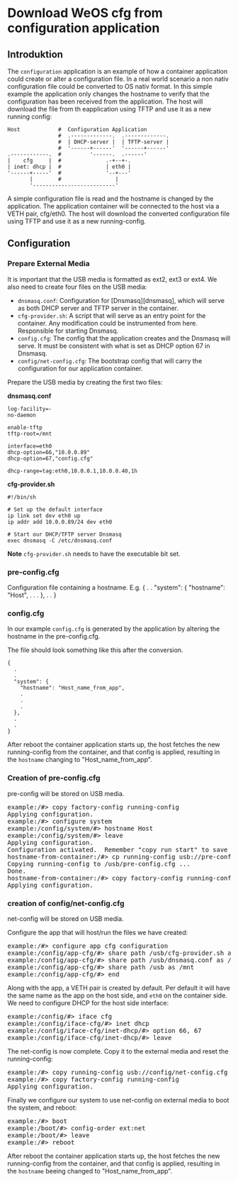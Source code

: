 Download WeOS cfg from configuration application
=====================================================

Introduktion
-------------

The `configuration` application is an example of how a container application could
create or alter a configuration file. In a real world scenario a non nativ configuration file
could be converted to OS nativ format. 
In this simple example the application only changes the hostname to verify that the 
configuration has been received from the application. The host will download
the file from th eapplication using TFTP and use it as a new running config:

```
Host            #  Configuration Application
                #  .-------------.  .-------------.
                #  | DHCP-server |  | TFTP-server |
                #  '------+------'  '------+------'
.------------.  #         '------.  .------'
|    cfg     |  #              .-+--+-.
| inet: dhcp |  #              | eth0 |
'------+-----'  #              '--+---'
       |        #                 |
       '--------------------------'
```


A simple configuration file is read and the hostname is changed by the application.
The application container will be connected to the host via a VETH pair, cfg/eth0.
The host will download the converted configuration file using TFTP and use it as
a new running-config.

Configuration
-------------

### Prepare External Media

It is important that the USB media is formatted as ext2, ext3 or ext4. We also
need to create four files on the USB media:

- `dnsmasq.conf`: Configuration for [Dnsmasq][dnsmasq], which will serve as
  both DHCP server and TFTP server in the container.
- `cfg-provider.sh`: A script that will serve as an entry point for the
  container. Any modification could be instrumented from here. Responsible
  for starting Dnsmasq.
- `config.cfg`: The config that the application creates and the Dnsmasq will serve.
  It must be consistent with what is set as DHCP option 67 in Dnsmasq.
- `config/net-config.cfg`: The bootstrap config that will carry the
  configuration for our application container.

Prepare the USB media by creating the first two files:

**dnsmasq.conf**
```
log-facility=-
no-daemon

enable-tftp
tftp-root=/mnt

interface=eth0
dhcp-option=66,"10.0.0.89"
dhcp-option=67,"config.cfg"

dhcp-range=tag:eth0,10.0.0.1,10.0.0.40,1h
```

**cfg-provider.sh**
```
#!/bin/sh

# Set up the default interface
ip link set dev eth0 up
ip addr add 10.0.0.89/24 dev eth0

# Start our DHCP/TFTP server Dnsmasq
exec dnsmasq -C /etc/dnsmasq.conf
```

**Note** `cfg-provider.sh` needs to have the executable bit set.

### pre-config.cfg
Configuration file containing a hostname.
E.g.
{
  .
  .
  "system": {
    "hostname": "Host",
    .
    .
    .
  },
  .
  .
}

### config.cfg

In our example `config.cfg` is generated by the application by
altering the hostname in the pre-config.cfg.

The file should look something like this after the conversion.

```
{
  .
  .
  "system": {
    "hostname": "Host_name_from_app",
    .
    .
    .
  },
  .
  .
}
```

After reboot the container application starts up, the host fetches the new
running-config from the container, and that config is applied, resulting in
the `hostname` changing to "Host_name_from_app".

### Creation of pre-config.cfg
pre-config will be stored on USB media.

<pre class="cli-example">
example:/#> copy factory-config running-config
Applying configuration.
example:/#> configure system
example:/config/system/#> hostname Host
example:/config/system/#> leave
Applying configuration.
Configuration activated.  Remember "copy run start" to save to flash (NVRAM).
hostname-from-container:/#> cp running-config usb://pre-config.cfg
Copying running-config to /usb/pre-config.cfg ...
Done.
hostname-from-container:/#> copy factory-config running-config
Applying configuration.
</pre>

### creation of config/net-config.cfg
net-config will be stored on USB media.

Configure the app that will host/run the files we have created:

<pre class="cli-example">
example:/#> configure app cfg configuration
example:/config/app-cfg/#> share path /usb/cfg-provider.sh as /bin/cfg-provider.sh create
example:/config/app-cfg/#> share path /usb/dnsmasq.conf as /etc/dnsmasq.conf create
example:/config/app-cfg/#> share path /usb as /mnt
example:/config/app-cfg/#> end
</pre>

Along with the app, a VETH pair is created by default. Per default it will
have the same name as the app on the host side, and `eth0` on the container
side. We need to configure DHCP for the host side interface:

<pre class="cli-example">
example:/config/#> iface cfg
example:/config/iface-cfg/#> inet dhcp
example:/config/iface-cfg/inet-dhcp/#> option 66, 67
example:/config/iface-cfg/inet-dhcp/#> leave
</pre>

The net-config is now complete. Copy it to the external media and reset the
running-config:

<pre class="cli-example">
example:/#> copy running-config usb://config/net-config.cfg
example:/#> copy factory-config running-config
Applying configuration.
</pre>

Finally we configure our system to use net-config on external media to boot
the system, and reboot:
	
<pre class="cli-example">
example:/#> boot
example:/boot/#> config-order ext:net
example:/boot/#> leave
example:/#> reboot
</pre>

After reboot the container application starts up, the host fetches the new
running-config from the container, and that config is applied, resulting in
the `hostname` beeing changed to "Host_name_from_app".
